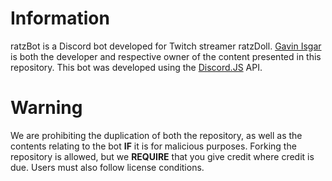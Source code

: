 # Information
ratzBot is a Discord bot developed for Twitch streamer ratzDoll. <a href="https://www.github.com/gisgar3">Gavin Isgar</a> is both the developer and respective owner of the content presented in this repository. This bot was developed using the <a href="https://www.github.com/discordjs/discord.js/">Discord.JS</a> API.

# Warning  
We are prohibiting the duplication of both the repository, as well as the contents relating to the bot **IF** it is for malicious purposes. Forking the repository is allowed, but we **REQUIRE** that you give credit where credit is due. Users must also follow license conditions.
